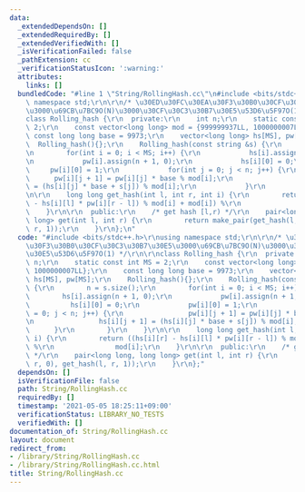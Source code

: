 ```yaml
---
data:
  _extendedDependsOn: []
  _extendedRequiredBy: []
  _extendedVerifiedWith: []
  _isVerificationFailed: false
  _pathExtension: cc
  _verificationStatusIcon: ':warning:'
  attributes:
    links: []
  bundledCode: "#line 1 \"String/RollingHash.cc\"\n#include <bits/stdc++.h>\r\nusing\
    \ namespace std;\r\n\r\n/* \u30ED\u30FC\u30EA\u30F3\u30B0\u30CF\u30C3\u30B7\u30E5\
    \u3000\u69CB\u7BC9O(N)\u3000\u30CF\u30C3\u30B7\u30E5\u53D6\u5F97O(1) */\r\n\r\n\
    class Rolling_hash {\r\n  private:\r\n    int n;\r\n    static const int MS =\
    \ 2;\r\n    const vector<long long> mod = {999999937LL, 1000000007LL};\r\n   \
    \ const long long base = 9973;\r\n    vector<long long> hs[MS], pw[MS];\r\n  \
    \  Rolling_hash(){};\r\n    Rolling_hash(const string &s) {\r\n        n = s.size();\r\
    \n        for(int i = 0; i < MS; i++) {\r\n            hs[i].assign(n + 1, 0);\r\
    \n            pw[i].assign(n + 1, 0);\r\n            hs[i][0] = 0;\r\n       \
    \     pw[i][0] = 1;\r\n            for(int j = 0; j < n; j++) {\r\n          \
    \      pw[i][j + 1] = pw[i][j] * base % mod[i];\r\n                hs[i][j + 1]\
    \ = (hs[i][j] * base + s[j]) % mod[i];\r\n            }\r\n        }\r\n    }\r\
    \n\r\n    long long get_hash(int l, int r, int i) {\r\n        return ((hs[i][r]\
    \ - hs[i][l] * pw[i][r - l]) % mod[i] + mod[i]) %\r\n               mod[i];\r\n\
    \    }\r\n\r\n  public:\r\n    /* get hash [l,r) */\r\n    pair<long long, long\
    \ long> get(int l, int r) {\r\n        return make_pair(get_hash(l, r, 0), get_hash(l,\
    \ r, 1));\r\n    }\r\n};\n"
  code: "#include <bits/stdc++.h>\r\nusing namespace std;\r\n\r\n/* \u30ED\u30FC\u30EA\
    \u30F3\u30B0\u30CF\u30C3\u30B7\u30E5\u3000\u69CB\u7BC9O(N)\u3000\u30CF\u30C3\u30B7\
    \u30E5\u53D6\u5F97O(1) */\r\n\r\nclass Rolling_hash {\r\n  private:\r\n    int\
    \ n;\r\n    static const int MS = 2;\r\n    const vector<long long> mod = {999999937LL,\
    \ 1000000007LL};\r\n    const long long base = 9973;\r\n    vector<long long>\
    \ hs[MS], pw[MS];\r\n    Rolling_hash(){};\r\n    Rolling_hash(const string &s)\
    \ {\r\n        n = s.size();\r\n        for(int i = 0; i < MS; i++) {\r\n    \
    \        hs[i].assign(n + 1, 0);\r\n            pw[i].assign(n + 1, 0);\r\n  \
    \          hs[i][0] = 0;\r\n            pw[i][0] = 1;\r\n            for(int j\
    \ = 0; j < n; j++) {\r\n                pw[i][j + 1] = pw[i][j] * base % mod[i];\r\
    \n                hs[i][j + 1] = (hs[i][j] * base + s[j]) % mod[i];\r\n      \
    \      }\r\n        }\r\n    }\r\n\r\n    long long get_hash(int l, int r, int\
    \ i) {\r\n        return ((hs[i][r] - hs[i][l] * pw[i][r - l]) % mod[i] + mod[i])\
    \ %\r\n               mod[i];\r\n    }\r\n\r\n  public:\r\n    /* get hash [l,r)\
    \ */\r\n    pair<long long, long long> get(int l, int r) {\r\n        return make_pair(get_hash(l,\
    \ r, 0), get_hash(l, r, 1));\r\n    }\r\n};"
  dependsOn: []
  isVerificationFile: false
  path: String/RollingHash.cc
  requiredBy: []
  timestamp: '2021-05-05 18:25:11+09:00'
  verificationStatus: LIBRARY_NO_TESTS
  verifiedWith: []
documentation_of: String/RollingHash.cc
layout: document
redirect_from:
- /library/String/RollingHash.cc
- /library/String/RollingHash.cc.html
title: String/RollingHash.cc
---
```

